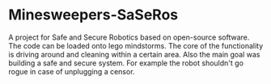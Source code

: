 Minesweepers-SaSeRos
====================

A project for Safe and Secure Robotics based on open-source software. The code can be loaded onto lego mindstorms. The core of the functionality is driving around and cleaning within a certain area. Also the main goal was building a safe and secure system. For example the robot shouldn't go rogue in case of unplugging a censor.

